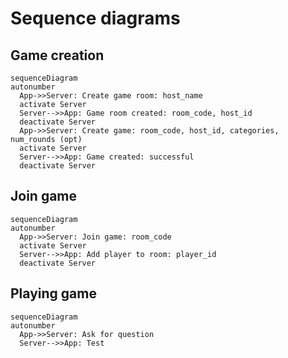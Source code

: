 # Sequence diagrams

## Game creation

```mermaid
sequenceDiagram
autonumber
  App->>Server: Create game room: host_name
  activate Server
  Server-->>App: Game room created: room_code, host_id
  deactivate Server
  App->>Server: Create game: room_code, host_id, categories, num_rounds (opt)
  activate Server
  Server-->>App: Game created: successful
  deactivate Server

```

## Join game

```mermaid
sequenceDiagram
autonumber
  App->>Server: Join game: room_code
  activate Server
  Server-->>App: Add player to room: player_id
  deactivate Server
```

## Playing game

```mermaid
sequenceDiagram
autonumber
  App->>Server: Ask for question
  Server-->>App: Test
```